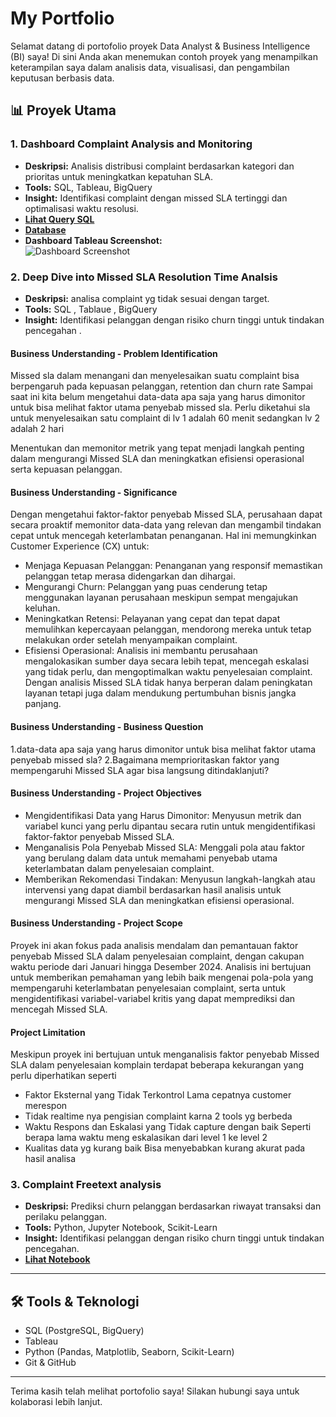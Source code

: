 # My Portfolio

Selamat datang di portofolio proyek Data Analyst & Business Intelligence (BI) saya! Di sini Anda akan menemukan contoh proyek yang menampilkan keterampilan saya dalam analisis data, visualisasi, dan pengambilan keputusan berbasis data.

## 📊 Proyek Utama

### 1. Dashboard Complaint Analysis and Monitoring
- **Deskripsi:** Analisis distribusi complaint berdasarkan kategori dan prioritas untuk meningkatkan kepatuhan SLA.
- **Tools:** SQL, Tableau, BigQuery
- **Insight:** Identifikasi complaint dengan missed SLA tertinggi dan optimalisasi waktu resolusi.
- **[Lihat Query SQL](https://github.com/alfan351/my_protofolio/blob/main/data_complaint.sql)**  
- **[Database](https://github.com/alfan351/my_protofolio/blob/main/database.csv)**
- **Dashboard Tableau Screenshot:**  
  ![Dashboard Screenshot](https://github.com/alfan351/my_protofolio/blob/main/Screenshot%202025-01-15%20at%2014.08.28.png)

### 2. Deep Dive into Missed SLA Resolution Time Analsis
- **Deskripsi:** analisa complaint yg tidak sesuai dengan target.
- **Tools:** SQL , Tablaue , BigQuery
- **Insight:** Identifikasi pelanggan dengan risiko churn tinggi untuk tindakan pencegahan .

#### Business Understanding - Problem Identification
Missed sla dalam menangani dan menyelesaikan suatu complaint bisa berpengaruh pada kepuasan pelanggan, retention dan churn rate
Sampai saat ini kita belum mengetahui data-data apa saja yang harus dimonitor untuk bisa melihat faktor utama penyebab missed sla. Perlu diketahui sla untuk menyelesaikan satu complaint di lv 1 adalah 60 menit sedangkan lv 2 adalah 2 hari

Menentukan dan memonitor metrik yang tepat menjadi langkah penting dalam mengurangi Missed SLA dan meningkatkan efisiensi operasional serta kepuasan pelanggan.

#### Business Understanding - Significance
Dengan mengetahui faktor-faktor penyebab Missed SLA, perusahaan dapat secara proaktif memonitor data-data yang relevan dan mengambil tindakan cepat untuk mencegah keterlambatan penanganan. Hal ini memungkinkan Customer Experience (CX) untuk:
- Menjaga Kepuasan Pelanggan: Penanganan yang responsif memastikan pelanggan tetap merasa didengarkan dan dihargai.
- Mengurangi Churn: Pelanggan yang puas cenderung tetap menggunakan layanan perusahaan meskipun sempat mengajukan keluhan.
- Meningkatkan Retensi: Pelayanan yang cepat dan tepat dapat memulihkan kepercayaan pelanggan, mendorong mereka untuk tetap melakukan order setelah menyampaikan complaint.
- Efisiensi Operasional: Analisis ini membantu perusahaan mengalokasikan sumber daya secara lebih tepat, mencegah eskalasi yang tidak perlu, dan mengoptimalkan waktu penyelesaian complaint.
Dengan analisis Missed SLA tidak hanya berperan dalam peningkatan layanan tetapi juga dalam mendukung pertumbuhan bisnis jangka panjang.

#### Business Understanding - Business Question
1.data-data apa saja yang harus dimonitor untuk bisa melihat faktor utama penyebab missed sla?
2.Bagaimana memprioritaskan faktor yang mempengaruhi Missed SLA agar bisa langsung ditindaklanjuti?

#### Business Understanding - Project Objectives
- Mengidentifikasi Data yang Harus Dimonitor: Menyusun metrik dan variabel kunci yang perlu dipantau secara rutin untuk mengidentifikasi faktor-faktor penyebab Missed SLA.
- Menganalisis Pola Penyebab Missed SLA: Menggali pola atau faktor yang berulang dalam data untuk memahami penyebab utama keterlambatan dalam penyelesaian complaint.
- Memberikan Rekomendasi Tindakan: Menyusun langkah-langkah atau intervensi yang dapat diambil berdasarkan hasil analisis untuk mengurangi Missed SLA dan meningkatkan efisiensi operasional.

#### Business Understanding - Project Scope
Proyek ini akan fokus pada analisis mendalam dan pemantauan faktor penyebab Missed SLA dalam penyelesaian complaint, dengan cakupan waktu  periode dari Januari hingga Desember 2024. Analisis ini bertujuan untuk memberikan pemahaman yang lebih baik mengenai pola-pola yang mempengaruhi keterlambatan penyelesaian complaint, serta untuk mengidentifikasi variabel-variabel kritis yang dapat memprediksi dan mencegah Missed SLA.

#### Project Limitation
Meskipun proyek ini bertujuan untuk menganalisis faktor penyebab Missed SLA dalam penyelesaian komplain terdapat beberapa kekurangan yang perlu diperhatikan seperti
- Faktor Eksternal yang Tidak Terkontrol Lama cepatnya customer merespon
- Tidak realtime nya pengisian complaint karna 2 tools yg berbeda
- Waktu Respons dan Eskalasi yang Tidak capture dengan baik Seperti berapa lama waktu meng eskalasikan dari level 1 ke level 2
- Kualitas data yg kurang baik Bisa menyebabkan kurang akurat pada hasil analisa


### 3. Complaint Freetext analysis 
- **Deskripsi:** Prediksi churn pelanggan berdasarkan riwayat transaksi dan perilaku pelanggan.
- **Tools:** Python, Jupyter Notebook, Scikit-Learn
- **Insight:** Identifikasi pelanggan dengan risiko churn tinggi untuk tindakan pencegahan.
- **[Lihat Notebook](https://github.com/alfan351/my_protofolio/blob/main/Freetext%20analsyt%20complaint.ipynb)**

---

## 🛠️ Tools & Teknologi
- SQL (PostgreSQL, BigQuery)
- Tableau
- Python (Pandas, Matplotlib, Seaborn, Scikit-Learn)
- Git & GitHub

---

Terima kasih telah melihat portofolio saya! Silakan hubungi saya untuk kolaborasi lebih lanjut.
